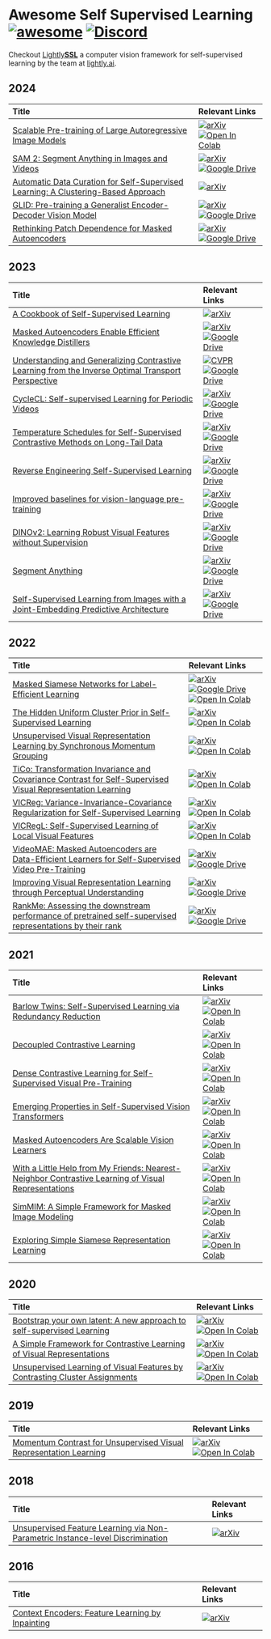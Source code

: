 # Awesome Self Supervised Learning [![awesome](https://cdn.rawgit.com/sindresorhus/awesome/d7305f38d29fed78fa85652e3a63e154dd8e8829/media/badge.svg)](https://github.com/sindresorhus/awesome) [![Discord](https://img.shields.io/discord/752876370337726585?logo=discord&logoColor=white&label=discord&color=7289da)](https://discord.gg/xvNJW94)

Checkout [Lightly**SSL**](https://github.com/lightly-ai/lightly) a computer vision framework for self-supervised learning by the team at [lightly.ai](https://www.lightly.ai/).

## 2024

| Title | Relevant Links |
|:-----|:--------------|
| [Scalable Pre-training of Large Autoregressive Image Models](https://www.google.com/404) | [![arXiv](https://img.shields.io/badge/arXiv-2401.08541-b31b1b.svg)](https://arxiv.org/abs/2401.08541) [![Open In Colab](https://img.shields.io/badge/Colab-PyTorch-blue?logo=googlecolab)](https://colab.research.google.com/github/lightly-ai/lightly/blob/master/examples/notebooks/pytorch/aim.ipynb) |
| [SAM 2: Segment Anything in Images and Videos](https://arxiv.org/abs/2408.00714) | [![arXiv](https://img.shields.io/badge/arXiv-2408.00714-b31b1b.svg)](https://arxiv.org/abs/2408.00714) [![Google Drive](https://img.shields.io/badge/Lightly_Reading_Group-4285F4?logo=googledrive&logoColor=white)](https://drive.google.com/file/d/1kWvZclajy7z3ize2KNCLzCfvZN2pDien/view?usp=sharing) |
| [Automatic Data Curation for Self-Supervised Learning: A Clustering-Based Approach](https://arxiv.org/abs/2405.15613) | [![arXiv](https://img.shields.io/badge/arXiv-2405.15613-b31b1b.svg)](https://arxiv.org/abs/2405.15613) |
| [GLID: Pre-training a Generalist Encoder-Decoder Vision Model](https://arxiv.org/abs/2404.07603) | [![arXiv](https://img.shields.io/badge/arXiv-2404.07603-b31b1b.svg)](https://arxiv.org/abs/2404.07603) [![Google Drive](https://img.shields.io/badge/Lightly_Reading_Group-4285F4?logo=googledrive&logoColor=white)](https://drive.google.com/file/d/1CEaZ00z-0hqGKp5cTN8fxP6tsHiHkFye/view?usp=sharing) |
| [Rethinking Patch Dependence for Masked Autoencoders](https://arxiv.org/abs/2401.14391) | [![arXiv](https://img.shields.io/badge/arXiv-2401.14391-b31b1b.svg)](https://arxiv.org/abs/2401.14391) [![Google Drive](https://img.shields.io/badge/Lightly_Reading_Group-4285F4?logo=googledrive&logoColor=white)](https://drive.google.com/file/d/1LtIPoes3y1ZOHD-UBeKgj9AYBoQ-nO5A/view?usp=sharing) |

## 2023

| Title | Relevant Links |
|:-----|:--------------|
| [A Cookbook of Self-Supervised Learning](https://arxiv.org/abs/2304.12210) | [![arXiv](https://img.shields.io/badge/arXiv-2304.12210-b31b1b.svg)](https://arxiv.org/abs/2304.12210) |
| [Masked Autoencoders Enable Efficient Knowledge Distillers](https://arxiv.org/abs/2208.12256) | [![arXiv](https://img.shields.io/badge/arXiv-2208.12256-b31b1b.svg)](https://arxiv.org/abs/2208.12256) [![Google Drive](https://img.shields.io/badge/Lightly_Reading_Group-4285F4?logo=googledrive&logoColor=white)](https://drive.google.com/file/d/1bzuOab5fvKK7jpxv5bMoGk1gW446SCUL/view?usp=sharing) |
| [Understanding and Generalizing Contrastive Learning from the Inverse Optimal Transport Perspective](https://openreview.net/forum?id=DBlWCsOy94) | [![CVPR](https://img.shields.io/badge/CVPR-ICML_2023-b31b1b.svg)](https://openreview.net/forum?id=DBlWCsOy94) [![Google Drive](https://img.shields.io/badge/Lightly_Reading_Group-4285F4?logo=googledrive&logoColor=white)](https://drive.google.com/file/d/1hBEy-yh_KtkqY3rjeato-Cuo6ITzhowr/view?usp=sharing) |
| [CycleCL: Self-supervised Learning for Periodic Videos](https://arxiv.org/abs/2311.03402) | [![arXiv](https://img.shields.io/badge/arXiv-2311.03402-b31b1b.svg)](https://arxiv.org/abs/2311.03402) [![Google Drive](https://img.shields.io/badge/Lightly_Reading_Group-4285F4?logo=googledrive&logoColor=white)](https://drive.google.com/file/d/1BDC891HX_JxF84UK_x8RKgHZockJqQFU/view?usp=sharing) |
| [Temperature Schedules for Self-Supervised Contrastive Methods on Long-Tail Data](https://arxiv.org/abs/2303.13664) | [![arXiv](https://img.shields.io/badge/arXiv-2303.13664-b31b1b.svg)](https://arxiv.org/abs/2303.13664) [![Google Drive](https://img.shields.io/badge/Lightly_Reading_Group-4285F4?logo=googledrive&logoColor=white)](https://drive.google.com/file/d/1RabJuwtOevH9hg9wuFTN4z8y4gjQxCT_/view?usp=sharing)  |
| [Reverse Engineering Self-Supervised Learning](https://arxiv.org/abs/2305.15614) | [![arXiv](https://img.shields.io/badge/arXiv-2305.15614-b31b1b.svg)](https://arxiv.org/abs/2305.15614) [![Google Drive](https://img.shields.io/badge/Lightly_Reading_Group-4285F4?logo=googledrive&logoColor=white)](https://drive.google.com/file/d/1KsqV9_HE0y0EwlNivUdZPKqqCkdM-4HB/view?usp=sharing) |
| [Improved baselines for vision-language pre-training](https://arxiv.org/abs/2305.08675) | [![arXiv](https://img.shields.io/badge/arXiv-2305.08675-b31b1b.svg)](https://arxiv.org/abs/2305.08675) [![Google Drive](https://img.shields.io/badge/Lightly_Reading_Group-4285F4?logo=googledrive&logoColor=white)](https://drive.google.com/file/d/1CNLvxt1jri7chCGy2ZqXBzDwPko0s6QP/view?usp=sharing) |
| [DINOv2: Learning Robust Visual Features without Supervision](https://arxiv.org/abs/2304.07193) | [![arXiv](https://img.shields.io/badge/arXiv-2304.07193-b31b1b.svg)](https://arxiv.org/abs/2304.07193) [![Google Drive](https://img.shields.io/badge/Lightly_Reading_Group-4285F4?logo=googledrive&logoColor=white)](https://drive.google.com/file/d/11szszgtsYESO3QF8jkFsLFTVtN797uH2/view?usp=sharing) |
| [Segment Anything](https://arxiv.org/abs/2304.02643) | [![arXiv](https://img.shields.io/badge/arXiv-2304.02643-b31b1b.svg)](https://arxiv.org/abs/2304.02643) [![Google Drive](https://img.shields.io/badge/Lightly_Reading_Group-4285F4?logo=googledrive&logoColor=white)](https://drive.google.com/file/d/18yPuL8J6boi5pB1NRO6VAUbYEwmI3tFo/view?usp=sharing) |
| [Self-Supervised Learning from Images with a Joint-Embedding Predictive Architecture](https://arxiv.org/abs/2301.08243) | [![arXiv](https://img.shields.io/badge/arXiv-2301.08243-b31b1b.svg)](https://arxiv.org/abs/2301.08243) [![Google Drive](https://img.shields.io/badge/Lightly_Reading_Group-4285F4?logo=googledrive&logoColor=white)](https://drive.google.com/file/d/1l5nHxqqbv7o3ESw3DLBqgJyXILJ0FgH6/view?usp=sharing) |

## 2022

| Title | Relevant Links |
|:-----|:--------------|
| [Masked Siamese Networks for Label-Efficient Learning](https://arxiv.org/abs/2204.07141) | [![arXiv](https://img.shields.io/badge/arXiv-2204.07141-b31b1b.svg)](https://arxiv.org/abs/2204.07141) [![Google Drive](https://img.shields.io/badge/Lightly_Reading_Group-4285F4?logo=googledrive&logoColor=white)](https://drive.google.com/file/d/15WGpYpxy4_1a927RWrmlkeJohZDznN8e/view?usp=sharing) [![Open In Colab](https://img.shields.io/badge/Colab-PyTorch-blue?logo=googlecolab)](https://colab.research.google.com/github/lightly-ai/lightly/blob/master/examples/notebooks/pytorch/msn.ipynb) |
| [The Hidden Uniform Cluster Prior in Self-Supervised Learning](https://arxiv.org/abs/2210.07277) | [![arXiv](https://img.shields.io/badge/arXiv-2210.07277-b31b1b.svg)](https://arxiv.org/abs/2210.07277) [![Open In Colab](https://img.shields.io/badge/Colab-PyTorch-blue?logo=googlecolab)](https://colab.research.google.com/github/lightly-ai/lightly/blob/master/examples/notebooks/pytorch/pmsn.ipynb) |
| [Unsupervised Visual Representation Learning by Synchronous Momentum Grouping](https://arxiv.org/abs/2207.06167) | [![arXiv](https://img.shields.io/badge/arXiv-2207.06167-b31b1b.svg)](https://arxiv.org/abs/2207.06167) [![Open In Colab](https://img.shields.io/badge/Colab-PyTorch-blue?logo=googlecolab)](https://colab.research.google.com/github/lightly-ai/lightly/blob/master/examples/notebooks/pytorch/smog.ipynb) |
| [TiCo: Transformation Invariance and Covariance Contrast for Self-Supervised Visual Representation Learning](https://arxiv.org/abs/2206.10698) | [![arXiv](https://img.shields.io/badge/arXiv-2206.10698-b31b1b.svg)](https://arxiv.org/abs/2206.10698) [![Open In Colab](https://img.shields.io/badge/Colab-PyTorch-blue?logo=googlecolab)](https://colab.research.google.com/github/lightly-ai/lightly/blob/master/examples/notebooks/pytorch/tico.ipynb) |
| [VICReg: Variance-Invariance-Covariance Regularization for Self-Supervised Learning](https://arxiv.org/abs/2105.04906) | [![arXiv](https://img.shields.io/badge/arXiv-2105.04906-b31b1b.svg)](https://arxiv.org/abs/2105.04906) [![Open In Colab](https://img.shields.io/badge/Colab-PyTorch-blue?logo=googlecolab)](https://colab.research.google.com/github/lightly-ai/lightly/blob/master/examples/notebooks/pytorch/vicreg.ipynb) |
| [VICRegL: Self-Supervised Learning of Local Visual Features](https://arxiv.org/abs/2210.01571) | [![arXiv](https://img.shields.io/badge/arXiv-2210.01571-b31b1b.svg)](https://arxiv.org/abs/2210.01571) [![Open In Colab](https://img.shields.io/badge/Colab-PyTorch-blue?logo=googlecolab)](https://colab.research.google.com/github/lightly-ai/lightly/blob/master/examples/notebooks/pytorch/vicregl.ipynb) |
| [VideoMAE: Masked Autoencoders are Data-Efficient Learners for Self-Supervised Video Pre-Training](https://arxiv.org/abs/2203.12602) | [![arXiv](https://img.shields.io/badge/arXiv-2203.12602-b31b1b.svg)](https://arxiv.org/abs/2203.12602) [![Google Drive](https://img.shields.io/badge/Lightly_Reading_Group-4285F4?logo=googledrive&logoColor=white)](https://drive.google.com/file/d/1F0oyiyyxCKzWS9Gv8TssHxaCMFnAoxfb/view?usp=sharing) |
| [Improving Visual Representation Learning through Perceptual Understanding](https://arxiv.org/abs/2212.14504) | [![arXiv](https://img.shields.io/badge/arXiv-2212.14504-b31b1b.svg)](https://arxiv.org/abs/2212.14504) [![Google Drive](https://img.shields.io/badge/Lightly_Reading_Group-4285F4?logo=googledrive&logoColor=white)](https://drive.google.com/file/d/1n4Y0iiM368RaPxPg6qvsfACguaolFnhf/view?usp=sharing) |
| [RankMe: Assessing the downstream performance of pretrained self-supervised representations by their rank](https://arxiv.org/abs/2210.02885) | [![arXiv](https://img.shields.io/badge/arXiv-2210.02885-b31b1b.svg)](https://arxiv.org/abs/2210.02885) [![Google Drive](https://img.shields.io/badge/Lightly_Reading_Group-4285F4?logo=googledrive&logoColor=white)](https://drive.google.com/file/d/1cEP1_G2wMM3-AMMrdntGN6Fq1E5qwPi1/view?usp=sharing) |

## 2021

| Title | Relevant Links |
|:-----|:--------------|
| [Barlow Twins: Self-Supervised Learning via Redundancy Reduction](https://arxiv.org/abs/2103.03230) | [![arXiv](https://img.shields.io/badge/arXiv-2103.03230-b31b1b.svg)](https://arxiv.org/abs/2103.03230) [![Open In Colab](https://img.shields.io/badge/Colab-PyTorch-blue?logo=googlecolab)](https://colab.research.google.com/github/lightly-ai/lightly/blob/master/examples/notebooks/pytorch/barlowtwins.ipynb) |
| [Decoupled Contrastive Learning](https://arxiv.org/abs/2110.06848) | [![arXiv](https://img.shields.io/badge/arXiv-2110.06848-b31b1b.svg)](https://arxiv.org/abs/2110.06848) [![Open In Colab](https://img.shields.io/badge/Colab-PyTorch-blue?logo=googlecolab)](https://colab.research.google.com/github/lightly-ai/lightly/blob/master/examples/notebooks/pytorch/dcl.ipynb) |
| [Dense Contrastive Learning for Self-Supervised Visual Pre-Training](https://arxiv.org/abs/2011.09157) | [![arXiv](https://img.shields.io/badge/arXiv-2011.09157-b31b1b.svg)](https://arxiv.org/abs/2011.09157) [![Open In Colab](https://img.shields.io/badge/Colab-PyTorch-blue?logo=googlecolab)](https://colab.research.google.com/github/lightly-ai/lightly/blob/master/examples/notebooks/pytorch/densecl.ipynb) |
| [Emerging Properties in Self-Supervised Vision Transformers](https://arxiv.org/abs/2104.14294) | [![arXiv](https://img.shields.io/badge/arXiv-2104.14294-b31b1b.svg)](https://arxiv.org/abs/2104.14294) [![Open In Colab](https://img.shields.io/badge/Colab-PyTorch-blue?logo=googlecolab)](https://colab.research.google.com/github/lightly-ai/lightly/blob/master/examples/notebooks/pytorch/dino.ipynb) |
| [Masked Autoencoders Are Scalable Vision Learners](https://arxiv.org/abs/2111.06377) | [![arXiv](https://img.shields.io/badge/arXiv-2111.06377-b31b1b.svg)](https://arxiv.org/abs/2111.06377) [![Open In Colab](https://img.shields.io/badge/Colab-PyTorch-blue?logo=googlecolab)](https://colab.research.google.com/github/lightly-ai/lightly/blob/master/examples/notebooks/pytorch/mae.ipynb) |
| [With a Little Help from My Friends: Nearest-Neighbor Contrastive Learning of Visual Representations](https://arxiv.org/abs/2104.14548) | [![arXiv](https://img.shields.io/badge/arXiv-2104.14548-b31b1b.svg)](https://arxiv.org/abs/2104.14548) [![Open In Colab](https://img.shields.io/badge/Colab-PyTorch-blue?logo=googlecolab)](https://colab.research.google.com/github/lightly-ai/lightly/blob/master/examples/notebooks/pytorch/nnclr.ipynb) |
| [SimMIM: A Simple Framework for Masked Image Modeling](https://arxiv.org/abs/2111.09886) | [![arXiv](https://img.shields.io/badge/arXiv-2111.09886-b31b1b.svg)](https://arxiv.org/abs/2111.09886) [![Open In Colab](https://img.shields.io/badge/Colab-PyTorch-blue?logo=googlecolab)](https://colab.research.google.com/github/lightly-ai/lightly/blob/master/examples/notebooks/pytorch/simmim.ipynb) |
| [Exploring Simple Siamese Representation Learning](https://arxiv.org/abs/2011.10566) | [![arXiv](https://img.shields.io/badge/arXiv-2011.10566-b31b1b.svg)](https://arxiv.org/abs/2011.10566) [![Open In Colab](https://img.shields.io/badge/Colab-PyTorch-blue?logo=googlecolab)](https://colab.research.google.com/github/lightly-ai/lightly/blob/master/examples/notebooks/pytorch/simsiam.ipynb) |

## 2020

| Title | Relevant Links |
|:-----|:--------------|
| [Bootstrap your own latent: A new approach to self-supervised Learning](https://arxiv.org/abs/2006.07733) | [![arXiv](https://img.shields.io/badge/arXiv-2006.07733-b31b1b.svg)](https://arxiv.org/abs/2006.07733) [![Open In Colab](https://img.shields.io/badge/Colab-PyTorch-blue?logo=googlecolab)](https://colab.research.google.com/github/lightly-ai/lightly/blob/master/examples/notebooks/pytorch/byol.ipynb) |
| [A Simple Framework for Contrastive Learning of Visual Representations](https://arxiv.org/abs/2002.05709) | [![arXiv](https://img.shields.io/badge/arXiv-2002.05709-b31b1b.svg)](https://arxiv.org/abs/2002.05709) [![Open In Colab](https://img.shields.io/badge/Colab-PyTorch-blue?logo=googlecolab)](https://colab.research.google.com/github/lightly-ai/lightly/blob/master/examples/notebooks/pytorch/simclr.ipynb) |
| [Unsupervised Learning of Visual Features by Contrasting Cluster Assignments](https://arxiv.org/abs/2006.09882) | [![arXiv](https://img.shields.io/badge/arXiv-2006.09882-b31b1b.svg)](https://arxiv.org/abs/2006.09882) [![Open In Colab](https://img.shields.io/badge/Colab-PyTorch-blue?logo=googlecolab)](https://colab.research.google.com/github/lightly-ai/lightly/blob/master/examples/notebooks/pytorch/swav.ipynb) |

## 2019

| Title | Relevant Links |
|:-----|:--------------|
| [Momentum Contrast for Unsupervised Visual Representation Learning](https://arxiv.org/abs/1911.05722) | [![arXiv](https://img.shields.io/badge/arXiv-1911.05722-b31b1b.svg)](https://arxiv.org/abs/1911.05722) [![Open In Colab](https://img.shields.io/badge/Colab-PyTorch-blue?logo=googlecolab)](https://colab.research.google.com/github/lightly-ai/lightly/blob/master/examples/notebooks/pytorch/moco.ipynb) |

## 2018

| Title | Relevant Links |
|:-----|:--------------|
| [Unsupervised Feature Learning via Non-Parametric Instance-level Discrimination](https://arxiv.org/abs/1805.01978) | [![arXiv](https://img.shields.io/badge/arXiv-1805.01978-b31b1b.svg)](https://arxiv.org/abs/1805.01978) |

## 2016

| Title | Relevant Links |
|:-----|:--------------|
| [Context Encoders: Feature Learning by Inpainting](https://arxiv.org/abs/1604.07379) | [![arXiv](https://img.shields.io/badge/arXiv-1604.07379-b31b1b.svg)](https://arxiv.org/abs/1604.07379) |
